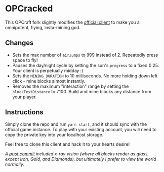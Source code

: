 # OPCracked

This OPCraft fork slightly modifies the [official client](https://github.com/latticexyz/opcraft/tree/main/packages/client) to make you a omnipotent, flying, insta-mining god. 

## Changes

- Sets the max number of `airJumps` to 999 instead of 2. Repeatedly press space to fly!
- Pauses the day/night cycle by setting the sun's `progress` to a fixed 0.25. Your client is perpetually midday :)
- Sets the `MINING_DURATION` to 10 milliseconds. No more holding down left click - mine blocks almost instantly.
- Removes the maximum "interaction" range by setting the `blockTestDistance` to 7100. Build and mine blocks any distance from your player.

## Instructions

Simply clone the repo and run `yarn start`, and it should sync with the official game instance. To play with your existing account, you will need to copy the private key into your localhost storage. 

Feel free to clone this client and hack it to your hearts desire!

_A [past commit](d3bec7eb78f52d8e30fe4ae263afea4a0bc21758) included x-ray vision (where all blocks render as glass, except Iron, Gold, and Diamonds), but ultimately I prefer to view the world normally._
